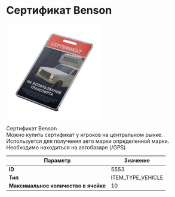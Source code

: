 # Сертификат Benson

![Item Image](../img/5553.webp?raw=true)

Сертификат Benson<br>Можно купить сертификат у игроков на центральном рынке.<br>Используется для получения авто марки определенной марки.<br>Необходимо находиться на автобазаре (/GPS)


| Параметр | Значение |
|----------|----------|
| **ID** | 5553 |
| **Тип** | ITEM_TYPE_VEHICLE |
| **Максимальное количество в ячейке** | 10 |


